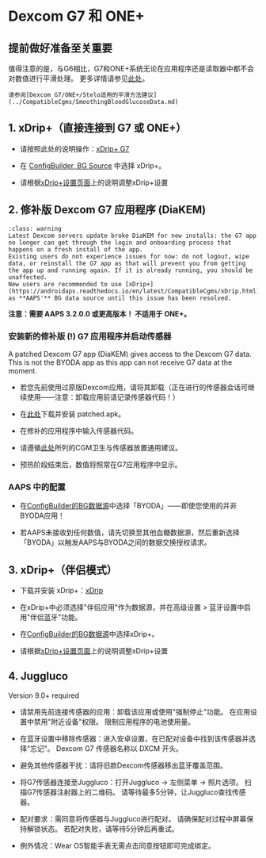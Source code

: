 # Dexcom G7 和 ONE+


## 提前做好准备至关重要

值得注意的是，与G6相比，G7和ONE+系统无论在应用程序还是读取器中都不会对数值进行平滑处理。 更多详情请参见[此处](https://www.dexcom.com/en-us/faqs/why-does-past-cgm-data-look-different-from-past-data-on-receiver-and-follow-app)。

```{admonition} Smoothing method 
请参阅[Dexcom G7/ONE+/Stelo适用的平滑方法建议](../CompatibleCgms/SmoothingBloodGlucoseData.md)
```

## 1. xDrip+（直接连接到 G7 或 ONE+）

- 请按照此处的说明操作：[xDrip+ G7](https://navid200.github.io/xDrip/docs/Dexcom/G7.html)
- 在 [ConfigBuilder, BG Source](#Config-Builder-bg-source) 中选择 xDrip+。

- 请根据[xDrip+设置页面](../CompatibleCgms/xDrip.md)上的说明调整xDrip+设置

## 2.  修补版 Dexcom G7 应用程序 (DiaKEM)

```{admonition} No new users
:class: warning
Latest Dexcom servers update broke DiaKEM for new installs: the G7 app no longer can get through the login and onboarding process that happens on a fresh install of the app. 
Existing users do not experience issues for now: do not logout, wipe data, or reinstall the G7 app as that will prevent you from getting the app up and running again. If it is already running, you should be unaffected.
New users are recommended to use [xDrip+](https://androidaps.readthedocs.io/en/latest/CompatibleCgms/xDrip.html) as **AAPS'** BG data source until this issue has been resolved.
```

**注意：需要 AAPS 3.2.0.0 或更高版本！ 不适用于 ONE+。**

### 安装新的修补版 (\!) G7 应用程序并启动传感器


A patched Dexcom G7 app (DiaKEM) gives access to the Dexcom G7 data. This is not the BYODA app as this app can not receive G7 data at the moment.

- 若您先前使用过原版Dexcom应用，请将其卸载（正在进行的传感器会话可继续使用——注意：卸载应用前请记录传感器代码！）

- 在[此处](https://github.com/authorgambel/g7/releases)下载并安装 patched.apk。

- 在修补的应用程序中输入传感器代码。

- 请遵循[此处](../CompatibleCgms/GeneralCGMRecommendation.md)所列的CGM卫生与传感器放置通用建议。

- 预热阶段结束后，数值将照常在G7应用程序中显示。

### AAPS 中的配置

- 在[ConfigBuilder的BG数据源](#Config-Builder-bg-source)中选择「BYODA」——即使您使用的并非BYODA应用！

- 若AAPS未接收到任何数值，请先切换至其他血糖数据源，然后重新选择「BYODA」以触发AAPS与BYODA之间的数据交换授权请求。

## 3. xDrip+（伴侣模式）

-   下载并安装 xDrip+：[xDrip](https://github.com/NightscoutFoundation/xDrip)
- 在xDrip+中必须选择"伴侣应用"作为数据源，并在高级设置 > 蓝牙设置中启用"伴侣蓝牙"功能。
-   在[ConfigBuilder的BG数据源](#Config-Builder-bg-source)中选择xDrip+。

-   请根据[xDrip+设置页面](../CompatibleCgms/xDrip.md)上的说明调整xDrip+设置

## 4. Juggluco

Version 9.0+ required

- 请禁用先前连接传感器的应用：卸载该应用或使用"强制停止"功能。 在应用设置中禁用"附近设备"权限。 限制应用程序的电池使用量。

- 在蓝牙设置中移除传感器：进入安卓设置，在已配对设备中找到该传感器并选择"忘记"。 Dexcom G7 传感器名称以 DXCM 开头。

- 避免其他传感器干扰：请将旧款Dexcom传感器移出蓝牙覆盖范围。

- 将G7传感器连接至Juggluco：打开Juggluco → 左侧菜单 → 照片选项。 扫描G7传感器注射器上的二维码。 请等待最多5分钟，让Juggluco查找传感器。

- 配对要求：需同意将传感器与Juggluco进行配对。 请确保配对过程中屏幕保持解锁状态。 若配对失败，请等待5分钟后再重试。

- 例外情况：Wear OS智能手表无需点击同意按钮即可完成绑定。
